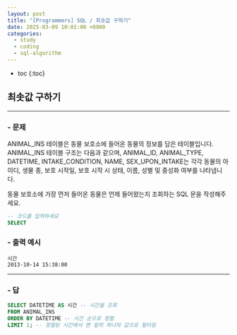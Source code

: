 ```yaml
---
layout: post
title: "[Programmers] SQL / 최솟값 구하기"
date: 2025-03-09 10:01:00 +0900
categories: 
  - study
  - coding
  - sql-algorithm
---
```


* toc
{:toc}

## 최솟값 구하기

---

### - 문제

ANIMAL_INS 테이블은 동물 보호소에 들어온 동물의 정보를 담은 테이블입니다. ANIMAL_INS 테이블 구조는 다음과 같으며, ANIMAL_ID, ANIMAL_TYPE, DATETIME, INTAKE_CONDITION, NAME, SEX_UPON_INTAKE는 각각 동물의 아이디, 생물 종, 보호 시작일, 보호 시작 시 상태, 이름, 성별 및 중성화 여부를 나타냅니다.

동물 보호소에 가장 먼저 들어온 동물은 언제 들어왔는지 조회하는 SQL 문을 작성해주세요.

```sql
-- 코드를 입력하세요
SELECT
```

### - 출력 예시

```
시간
2013-10-14 15:38:00
```

<!-- >  -->

---

### - 답

```sql
SELECT DATETIME AS 시간 -- 시간을 조회
FROM ANIMAL_INS
ORDER BY DATETIME -- 시간 순으로 정렬
LIMIT 1; -- 정렬된 시간에서 맨 앞의 하나의 값으로 필터링
```

<!--  -->
